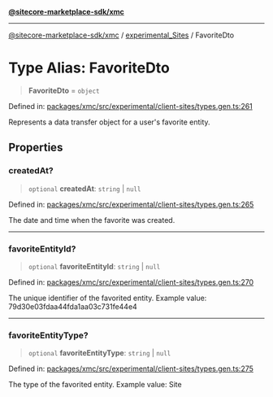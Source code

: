 [**@sitecore-marketplace-sdk/xmc**](../../../../README.md)

***

[@sitecore-marketplace-sdk/xmc](../../../../README.md) / [experimental\_Sites](../README.md) / FavoriteDto

# Type Alias: FavoriteDto

> **FavoriteDto** = `object`

Defined in: [packages/xmc/src/experimental/client-sites/types.gen.ts:261](https://github.com/Sitecore/marketplace-sdk/blob/main/packages/xmc/src/experimental/client-sites/types.gen.ts#L261)

Represents a data transfer object for a user's favorite entity.

## Properties

### createdAt?

> `optional` **createdAt**: `string` \| `null`

Defined in: [packages/xmc/src/experimental/client-sites/types.gen.ts:265](https://github.com/Sitecore/marketplace-sdk/blob/main/packages/xmc/src/experimental/client-sites/types.gen.ts#L265)

The date and time when the favorite was created.

***

### favoriteEntityId?

> `optional` **favoriteEntityId**: `string` \| `null`

Defined in: [packages/xmc/src/experimental/client-sites/types.gen.ts:270](https://github.com/Sitecore/marketplace-sdk/blob/main/packages/xmc/src/experimental/client-sites/types.gen.ts#L270)

The unique identifier of the favorited entity.
Example value: 79d30e03fdaa44fda1aa03c731fe44e4

***

### favoriteEntityType?

> `optional` **favoriteEntityType**: `string` \| `null`

Defined in: [packages/xmc/src/experimental/client-sites/types.gen.ts:275](https://github.com/Sitecore/marketplace-sdk/blob/main/packages/xmc/src/experimental/client-sites/types.gen.ts#L275)

The type of the favorited entity.
Example value: Site
